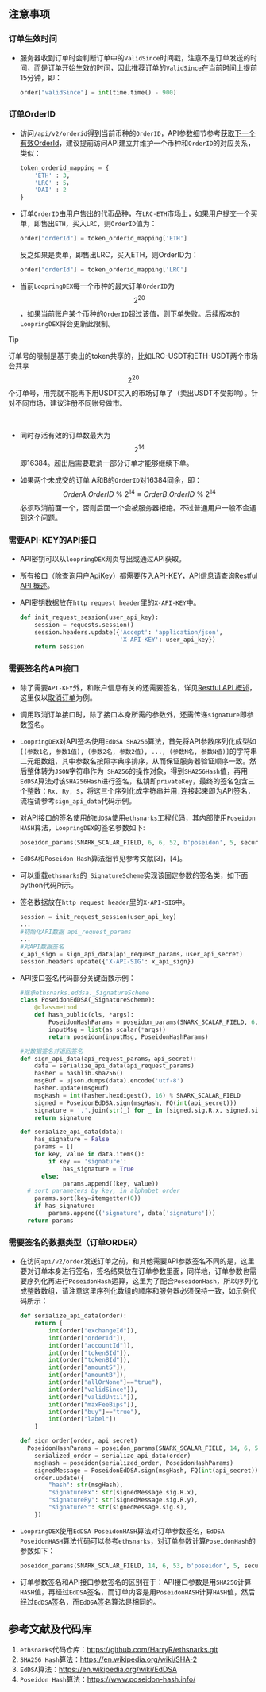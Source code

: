 ## 注意事项

### 订单生效时间

- 服务器收到订单时会判断订单中的`ValidSince`时间戳，注意不是订单发送的时间，而是订单开始生效的时间，因此推荐订单的`ValidSince`在当前时间上提前15分钟，即：

  ```python
  order["validSince"] = int(time.time() - 900)
  ```

### 订单OrderID

- 访问`/api/v2/orderid`得到当前币种的`OrderID`，API参数细节参考[获取下一个有效OrderId](../dex_apis/getNextOrderId.md)，建议提前访问API建立并维护一个币种和`OrderID`的对应关系，类似：

  ```python
  token_orderid_mapping = {
      'ETH' : 3,
      'LRC' : 5，
      'DAI' : 2
  }
  ```

- 订单`OrderID`由用户售出的代币品种，在`LRC-ETH`市场上，如果用户提交一个买单，即售出`ETH`，买入`LRC`，则`OrderID`值为：

  ```python
  order["orderId"] = token_orderid_mapping['ETH']
  ```

  反之如果是卖单，即售出LRC，买入ETH，则OrderID为：

  ```python
  order["orderId"] = token_orderid_mapping['LRC']
  ```

- 当前`LoopringDEX`每一个币种的最大订单`OrderID`为$$ 2^{20} $$，如果当前账户某个币种的`OrderID`超过该值，则下单失败。后续版本的`LoopringDEX`将会更新此限制。

> [!TIP]
>
> 订单号的限制是基于卖出的token共享的，比如LRC-USDT和ETH-USDT两个市场会共享$$ 2^{20} $$个订单号，用完就不能再下用USDT买入的市场订单了（卖出USDT不受影响）。针对不同市场，建议注册不同账号做市。

<br/>

- 同时存活有效的订单数最大为$$ 2^{14} $$即16384。超出后需要取消一部分订单才能够继续下单。

- 如果两个未成交的订单 A和B的`OrderID`对16384同余，即：
  $$
  OrderA.OrderID\ \%\ 2^{14} \equiv OrderB.OrderID\ \%\ 2^{14}
  $$
  必须取消前面一个，否则后面一个会被服务器拒绝。不过普通用户一般不会遇到这个问题。

### 需要API-KEY的API接口

- API密钥可以从`loopringDEX`网页导出或通过API获取。

- 所有接口（除[查询用户ApiKey](./dex_apis/getApiKey.md)）都需要传入API-KEY，API信息请查询[Restful API 概述](../restful_api_overview.md)。

- API密钥数据放在`http request header`里的`X-API-KEY`中。

  ```python
  def init_request_session(user_api_key):
      session = requests.session()
      session.headers.update({'Accept': 'application/json',
                              'X-API-KEY': user_api_key})
      return session
  ```

### 需要签名的API接口

- 除了需要`API-KEY`外，和账户信息有关的还需要签名，详见[Restful API 概述](../restful_api_overview.md)，这里仅以[取消订单](../dex_apis/cancelOrders.md)为例。

- 调用取消订单接口时，除了接口本身所需的参数外，还需传递`signature`即参数签名。

- `LoopringDEX`对API签名使用`EdDSA SHA256`算法，首先将API参数序列化成型如`[(参数1名, 参数1值), (参数2名, 参数2值), ..., (参数N名, 参数N值)]`的字符串二元组数组，其中参数名按照字典序排序，从而保证服务器验证顺序一致。然后整体转为`JSON`字符串作为` SHA256`的操作对象，得到`SHA256Hash`值，再用`EdDSA`算法对该`SHA256Hash`进行签名，私钥即`privateKey`，最终的签名包含三个整数：`Rx, Ry, S`，将这三个序列化成字符串并用`,`连接起来即为API签名，流程请参考`sign_api_data`代码示例。

- 对API接口的签名使用的`EdDSA`使用`ethsnarks`工程代码，其内部使用`Poseidon HASH`算法，`LoopringDEX`的签名参数如下:

  ```python
  poseidon_params(SNARK_SCALAR_FIELD, 6, 6, 52, b'poseidon', 5, security_target=128)
  ```

- `EdDSA`和`Poseidon Hash`算法细节见参考文献[3]，[4]。

- 可以重载`ethsnarks`的`_SignatureScheme`实现该固定参数的签名类，如下面python代码所示。

- 签名数据放在`http request header`里的`X-API-SIG`中。

  ```python
  session = init_request_session(user_api_key)
  ...
  #初始化API数据 api_request_params
  ...
  #对API数据签名
  x_api_sign = sign_api_data(api_request_params，user_api_secret)
  session.headers.update({'X-API-SIG': x_api_sign})
  ```

- API接口签名代码部分关键函数示例：

  ```python
  #继承ethsnarks.eddsa._SignatureScheme
  class PoseidonEdDSA(_SignatureScheme):
      @classmethod
      def hash_public(cls, *args):
          PoseidonHashParams = poseidon_params(SNARK_SCALAR_FIELD, 6, 6, 52, b'poseidon', 5, security_target=128)
          inputMsg = list(as_scalar(*args))
          return poseidon(inputMsg, PoseidonHashParams)
  
  #对数据签名并返回签名
  def sign_api_data(api_request_params，api_secret):
      data = serialize_api_data(api_request_params)
      hasher = hashlib.sha256()
      msgBuf = ujson.dumps(data).encode('utf-8')
      hasher.update(msgBuf)
      msgHash = int(hasher.hexdigest(), 16) % SNARK_SCALAR_FIELD
      signed = PoseidonEdDSA.sign(msgHash, FQ(int(api_secret)))
      signature = ','.join(str(_) for _ in [signed.sig.R.x, signed.sig.R.y, signed.sig.s])
      return signature
  
  def serialize_api_data(data):
      has_signature = False
      params = []
      for key, value in data.items():
          if key == 'signature':
              has_signature = True
        else:
              params.append((key, value))
  	# sort parameters by key, in alphabet order
      params.sort(key=itemgetter(0))
      if has_signature:
          params.append(('signature', data['signature']))
    return params
  ```

### 需要签名的数据类型（订单ORDER）

- 在访问`api/v2/order`发送订单之前，和其他需要API参数签名不同的是，这里要对订单本身进行签名，签名结果放在订单参数里面，同样地，订单参数也需要序列化再进行`PoseidonHash`运算，这里为了配合`PoseidonHash`，所以序列化成整数数组，请注意这里序列化数组的顺序和服务器必须保持一致，如示例代码所示：

  ```python
  def serialize_api_data(order):
      return [
          int(order["exchangeId"]),
          int(order["orderId"]),
          int(order["accountId"]),
          int(order["tokenSId"]),
          int(order["tokenBId"]),
          int(order["amountS"]),
          int(order["amountB"]),
          int(order["allOrNone"]=="true"),
          int(order["validSince"]),
          int(order["validUntil"]),
          int(order["maxFeeBips"]),
          int(order["buy"]=="true"),
          int(order["label"])
      ]
  
  def sign_order(order, api_secret)
    PoseidonHashParams = poseidon_params(SNARK_SCALAR_FIELD, 14, 6, 53, b'poseidon', 5, security_target=128)
      serialized_order = serialize_api_data(order)
      msgHash = poseidon(serialized_order, PoseidonHashParams)
      signedMessage = PoseidonEdDSA.sign(msgHash, FQ(int(api_secret)))
      order.update({
          "hash": str(msgHash),
          "signatureRx": str(signedMessage.sig.R.x),
          "signatureRy": str(signedMessage.sig.R.y),
          "signatureS": str(signedMessage.sig.s),
      })
  ```

- `LoopringDEX`使用`EdDSA PoseidonHASH`算法对订单参数签名，`EdDSA PoseidonHASH`算法代码可以参考`ethsnarks`，对订单参数计算`PoseidonHash`的参数如下：

  ```python
  poseidon_params(SNARK_SCALAR_FIELD, 14, 6, 53, b'poseidon', 5, security_target=128)
  ```

- 订单参数签名和API接口参数签名的区别在于：API接口参数是用`SHA256`计算`HASH`值，再经过`EdDSA`签名，而订单内容是用`PoseidonHASH`计算`HASH`值，然后经过`EdDSA`签名，而`EdDSA`签名算法是相同的。

## 参考文献及代码库

1. `ethsnarks`代码仓库：https://github.com/HarryR/ethsnarks.git
2. `SHA256 Hash`算法：<https://en.wikipedia.org/wiki/SHA-2>
3. `EdDSA`算法：<https://en.wikipedia.org/wiki/EdDSA>
4. `Poseidon Hash`算法：<https://www.poseidon-hash.info/>

